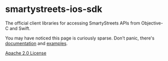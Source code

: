 # smartystreets-ios-sdk

The official client libraries for accessing SmartyStreets APIs from Objective-C and Swift.

You may have noticed this page is curiously sparse. Don't panic, there's [documentation](https://smartystreets.com/docs/sdk/ios) and [examples](Smartystreets_iOS_SDK/Examples).

[Apache 2.0 License](Smartystreets_iOS_SDK/Metadata/LICENSE.txt)
